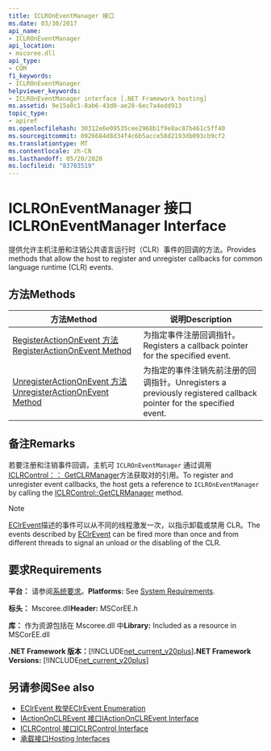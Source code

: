 ```yaml
---
title: ICLROnEventManager 接口
ms.date: 03/30/2017
api_name:
- ICLROnEventManager
api_location:
- mscoree.dll
api_type:
- COM
f1_keywords:
- ICLROnEventManager
helpviewer_keywords:
- ICLROnEventManager interface [.NET Framework hosting]
ms.assetid: 9e15a0c1-8ab6-43d0-ae28-6ec7a4edd913
topic_type:
- apiref
ms.openlocfilehash: 30312e6e09535cee2968b1f9e8ac87b461c5ff40
ms.sourcegitcommit: 0926684d8d34f4c6b5acce58d2193db093cb9cf2
ms.translationtype: MT
ms.contentlocale: zh-CN
ms.lasthandoff: 05/20/2020
ms.locfileid: "83703519"
---
```

# <a name="iclroneventmanager-interface"></a><span data-ttu-id="92012-102">ICLROnEventManager 接口</span><span class="sxs-lookup"><span data-stu-id="92012-102">ICLROnEventManager Interface</span></span>
<span data-ttu-id="92012-103">提供允许主机注册和注销公共语言运行时（CLR）事件的回调的方法。</span><span class="sxs-lookup"><span data-stu-id="92012-103">Provides methods that allow the host to register and unregister callbacks for common language runtime (CLR) events.</span></span>  
  
## <a name="methods"></a><span data-ttu-id="92012-104">方法</span><span class="sxs-lookup"><span data-stu-id="92012-104">Methods</span></span>  
  
|<span data-ttu-id="92012-105">方法</span><span class="sxs-lookup"><span data-stu-id="92012-105">Method</span></span>|<span data-ttu-id="92012-106">说明</span><span class="sxs-lookup"><span data-stu-id="92012-106">Description</span></span>|  
|------------|-----------------|  
|[<span data-ttu-id="92012-107">RegisterActionOnEvent 方法</span><span class="sxs-lookup"><span data-stu-id="92012-107">RegisterActionOnEvent Method</span></span>](iclroneventmanager-registeractiononevent-method.md)|<span data-ttu-id="92012-108">为指定事件注册回调指针。</span><span class="sxs-lookup"><span data-stu-id="92012-108">Registers a callback pointer for the specified event.</span></span>|  
|[<span data-ttu-id="92012-109">UnregisterActionOnEvent 方法</span><span class="sxs-lookup"><span data-stu-id="92012-109">UnregisterActionOnEvent Method</span></span>](iclroneventmanager-unregisteractiononevent-method.md)|<span data-ttu-id="92012-110">为指定的事件注销先前注册的回调指针。</span><span class="sxs-lookup"><span data-stu-id="92012-110">Unregisters a previously registered callback pointer for the specified event.</span></span>|  
  
## <a name="remarks"></a><span data-ttu-id="92012-111">备注</span><span class="sxs-lookup"><span data-stu-id="92012-111">Remarks</span></span>  
 <span data-ttu-id="92012-112">若要注册和注销事件回调，主机可 `ICLROnEventManager` 通过调用[ICLRControl：： GetCLRManager](iclrcontrol-getclrmanager-method.md)方法获取对的引用。</span><span class="sxs-lookup"><span data-stu-id="92012-112">To register and unregister event callbacks, the host gets a reference to `ICLROnEventManager` by calling the [ICLRControl::GetCLRManager](iclrcontrol-getclrmanager-method.md) method.</span></span>  
  
> [!NOTE]
> <span data-ttu-id="92012-113">[EClrEvent](eclrevent-enumeration.md)描述的事件可以从不同的线程激发一次，以指示卸载或禁用 CLR。</span><span class="sxs-lookup"><span data-stu-id="92012-113">The events described by [EClrEvent](eclrevent-enumeration.md) can be fired more than once and from different threads to signal an unload or the disabling of the CLR.</span></span>  
  
## <a name="requirements"></a><span data-ttu-id="92012-114">要求</span><span class="sxs-lookup"><span data-stu-id="92012-114">Requirements</span></span>  
 <span data-ttu-id="92012-115">**平台：** 请参阅[系统要求](../../get-started/system-requirements.md)。</span><span class="sxs-lookup"><span data-stu-id="92012-115">**Platforms:** See [System Requirements](../../get-started/system-requirements.md).</span></span>  
  
 <span data-ttu-id="92012-116">**标头：** Mscoree.dll</span><span class="sxs-lookup"><span data-stu-id="92012-116">**Header:** MSCorEE.h</span></span>  
  
 <span data-ttu-id="92012-117">**库：** 作为资源包括在 Mscoree.dll 中</span><span class="sxs-lookup"><span data-stu-id="92012-117">**Library:** Included as a resource in MSCorEE.dll</span></span>  
  
 <span data-ttu-id="92012-118">**.NET Framework 版本：**[!INCLUDE[net_current_v20plus](../../../../includes/net-current-v20plus-md.md)]</span><span class="sxs-lookup"><span data-stu-id="92012-118">**.NET Framework Versions:** [!INCLUDE[net_current_v20plus](../../../../includes/net-current-v20plus-md.md)]</span></span>  
  
## <a name="see-also"></a><span data-ttu-id="92012-119">另请参阅</span><span class="sxs-lookup"><span data-stu-id="92012-119">See also</span></span>

- [<span data-ttu-id="92012-120">EClrEvent 枚举</span><span class="sxs-lookup"><span data-stu-id="92012-120">EClrEvent Enumeration</span></span>](eclrevent-enumeration.md)
- [<span data-ttu-id="92012-121">IActionOnCLREvent 接口</span><span class="sxs-lookup"><span data-stu-id="92012-121">IActionOnCLREvent Interface</span></span>](iactiononclrevent-interface.md)
- [<span data-ttu-id="92012-122">ICLRControl 接口</span><span class="sxs-lookup"><span data-stu-id="92012-122">ICLRControl Interface</span></span>](iclrcontrol-interface.md)
- [<span data-ttu-id="92012-123">承载接口</span><span class="sxs-lookup"><span data-stu-id="92012-123">Hosting Interfaces</span></span>](hosting-interfaces.md)
